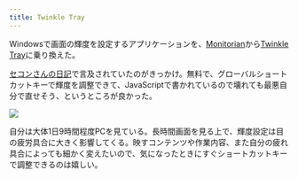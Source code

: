 ```yaml
---
title: Twinkle Tray
---
```

Windowsで画面の輝度を設定するアプリケーションを、[Monitorian](https://apps.microsoft.com/store/detail/monitorian/9NW33J738BL0)から[Twinkle Tray](https://apps.microsoft.com/store/detail/twinkle-tray-brightness-slider/9PLJWWSV01LK)に乗り換えた。

[セコンさんの日記](https://secon.dev/entry/2022/06/02/210000/)で言及されていたのがきっかけ。無料で、グローバルショートカットキーで輝度を調整できて、JavaScriptで書かれているので壊れても最悪自分で直せそう、というところが良かった。

![](https://lh3.googleusercontent.com/docs/AG8NV2YA0BPWXbTrnmuB1_NyLQC36TGTHyB8gc_jt_ofQZh8KyUoqXJ8ZZ60Qroc0gfIy9t_gJqaMPv90b9pDqiLoWoEDC1e-FSsepQ1s9s7NIZdTzhBizXT_h3CUTNmaCwO2Trplgtus7-tCw56iTOy3qmial2XE9-_NzUNw6Un2EhOIp0XwJLX0Z11NNDDWSnPHmJeCM-Q55oMUOrlWEMi0qrOcHrB_IucT8oOzTIOJFR8ZkMri2LrGQzdNOxx4HjBmY5rvvkJnJAguI-M6GWMR6MdAe7EuCGbkoD2_7L4GdSew6bZqa3ZjjfU6akVzV7yJhyZ_WEbHabCUUBhauhxntuybkALanw11Eb8LhCWyUrXbG2zG6qFnU6Sjhqg3mnIlc92gzUHr8eJvB4UoJIP4_qVy1rS94HpUOSt6o25Kd8WpgRBYsXbI6ncw9Nh2O989RZrGfhhp9jFP1fSEDIRcLvr0H0RYn4MNoxH_qL15oPSoxM5jU4R44TV-P_oVjBAX1AK0WPMI0ridxeelDCpSGj7tDh_SaT7qSxY4y_PZfx7_7AGGN5zpz-WHDRmE4YbrSXjFV1QrTEisutrqHDsqaDs2cMprmLioTy6SQtI6IR-vPSxWaHh251YFGIZCd0OgOmYutOeiej3bA7_uBjmPUgPyle3YLW7Psxnlv27zBK0qDYZAO4vsH-bDs0My5_ju72EqdsYYzVHOLHoR2VyGrpTt6Pa6ehiT8XOokdPLkXNwRr24FhRZR-u5GMY38t_bo9ytuswdbb7Odqp-4faRYM8LY3d8kQIC7Gy9-LJqhk8Rgzg99DzULFJfpSp9eAJA4hLAkexW2pk4GIjMvMCDF7gyPcH5I3LoAQUuRlWREX6X7r9K4vt-FUMG-GBPmj8QAUPgPDnt6PRY-SRWVfADUvKzxp0JvyKdr38meR77LeCfaO6IFqARYDDbNM757QD9oj5dq1qyOLxoI42YQKpwyyOwT6c3DVOmO73IHrfrs30Votz-YnxYQPr64huDZHP38pVfOLdTHKvUlsrve5-d_-zMsL6AfqZjuuhAjvSY1xFhDp7RB9Bx7R0V1h75YI0xaPnfHES-I7-uJeA-vcAiiBFe2M6iA1uXxVCGhq4WSWw50B2jYUiqtPYAeUkvXg_sg1A7pZKnsk8MDC6xPEczbZlahDHIDgso9wvBJsOMSROlA6IyHmEdHt4cFgtbuk5_xPOKyP7WJyMl40Bk2PcfkPuHOc3BpJUoESy2GOCBtCVkod9)

自分は大体1日9時間程度PCを見ている。長時間画面を見る上で、輝度設定は目の疲労具合に大きく影響してくる。映すコンテンツや作業内容、また自分の疲れ具合によっても細かく変えたいので、気になったときにすぐショートカットキーで調整できるのは嬉しい。
